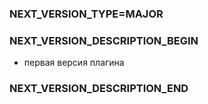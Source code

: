 ### NEXT_VERSION_TYPE=MAJOR
### NEXT_VERSION_DESCRIPTION_BEGIN
* первая версия плагина
### NEXT_VERSION_DESCRIPTION_END
